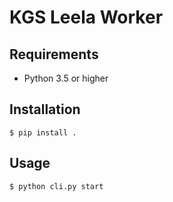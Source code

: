 # KGS Leela Worker

## Requirements
* Python 3.5 or higher

## Installation
```shell
$ pip install .
```

## Usage
```shell
$ python cli.py start
```
